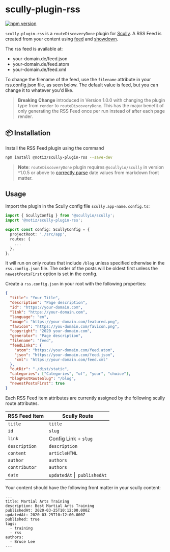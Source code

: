 # scully-plugin-rss

[![npm version](https://badge.fury.io/js/%40notiz%2Fscully-plugin-rss.svg)](https://www.npmjs.com/package/@notiz/scully-plugin-rss)

`scully-plugin-rss` is a `routeDiscoveryDone` plugin for [Scully](http://scully.io/). A RSS Feed is created from your content using [feed](https://github.com/jpmonette/feed) and [showdown](https://github.com/showdownjs/showdown).

The rss feed is available at:

- your-domain.de/feed.json
- your-domain.de/feed.atom
- your-domain.de/feed.xml

To change the filename of the feed, use the `filename` attribute in your rss.config.json file, as seen below. The default value is feed, but you can change it to whatever you'd like.

> **Breaking Change** introduced in Version 1.0.0 with changing the plugin type from `render` to `routeDiscoveryDone`. This has the major benefit of only generating the RSS Feed once per run instead of after each page render.

## 📦 Installation

Install the RSS Feed plugin using the command

```bash
npm install @notiz/scully-plugin-rss --save-dev
```

> **Note**: `routeDiscoveryDone` plugin requires `@scullyio/scully` in version ^1.0.5 or above to [correctly parse](https://github.com/scullyio/scully/pull/1140) date values from markdown front matter.

## Usage

Import the plugin in the Scully config file `scully.app-name.config.ts`:

```ts
import { ScullyConfig } from '@scullyio/scully';
import '@notiz/scully-plugin-rss';

export const config: ScullyConfig = {
  projectRoot: './src/app',
  routes: {
    ...
  },
};
```

It will run on only routes that include `/blog` unless specified otherwise in the `rss.config.json` file. The order of the posts will be oldest first unless the `newestPostsFirst` option is set in the config.

Create a `rss.config.json` in your root with the following properties:

```json
{
  "title": "Your Title",
  "description": "Page description",
  "id": "https://your-domain.com",
  "link": "https://your-domain.com",
  "language": "en",
  "image": "https://your-domain.com/featured.png",
  "favicon": "https://you-domain.com/favicon.png",
  "copyright": "2020 your-domain.com",
  "generator": "Page description",
  "filename": "feed",
  "feedLinks": {
    "atom": "https://your-domain.com/feed.atom",
    "json": "https://your-domain.com/feed.json",
    "xml": "https://your-domain.com/feed.xml"
  },
  "outDir": "./dist/static",
  "categories": ["Categories", "of", "your", "choice"],
  "blogPostRouteSlug": "/blog",
  "newestPostsFirst": true
}
```

Each RSS Feed item attributes are currently assigned by the following scully route attributes.

| RSS Feed Item | Scully Route                  |
| ------------- | ----------------------------- |
| `title`       | `title`                       |
| `id`          | `slug`                        |
| `link`        | Config Link + `slug`          |
| `description` | `description`                 |
| `content`     | `articleHTML`                 |
| `author`      | `authors`                     |
| `contributor` | `authors`                     |
| `date`        | `updatedAt` \|  `publishedAt` |

Your content should have the following front matter in your scully content:

```
---
title: Martial Arts Training
description: Best Martial Arts Training
publishedAt: 2020-03-25T10:12:00.000Z
updatedAt: 2020-03-25T10:12:00.000Z
published: true
tags:
  - training
  - rss
authors:
  - Bruce Lee
---
```
